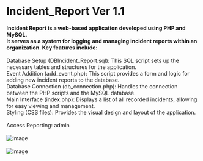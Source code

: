 # Incident_Report Ver 1.1
<B>Incident Report is a web-based application developed using PHP and MySQL. <br>
It serves as a system for logging and managing incident reports within an organization. Key features include: </B> <br><br>
Database Setup (DBIncident_Report.sql): This SQL script sets up the necessary tables and structures for the application.<br>
Event Addition (add_event.php): This script provides a form and logic for adding new incident reports to the database.<br>
Database Connection (db_connection.php): Handles the connection between the PHP scripts and the MySQL database.<br>
Main Interface (index.php): Displays a list of all recorded incidents, allowing for easy viewing and management.<br>
Styling (CSS files): Provides the visual design and layout of the application.<br><br>
Access Reporting: admin <br><br>
![image](https://github.com/user-attachments/assets/b704e543-031a-46bf-b73a-08f3c7f991f4)<br><br>
![image](https://github.com/user-attachments/assets/d078edc4-57b8-4ae3-966b-a1dbbca62871)<br><br>

